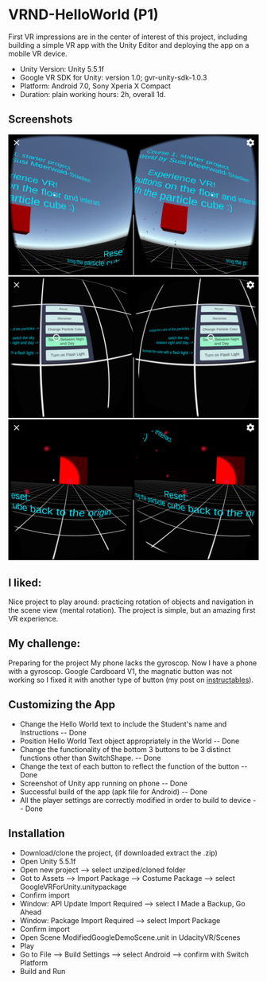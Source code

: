 # VRND-HelloWorld (P1)
First VR impressions are in the center of interest of this project, 
including building a simple VR app with the Unity Editor and deploying the app on a mobile VR device. 

* Unity Version: Unity 5.5.1f
* Google VR SDK for Unity: version 1.0; gvr-unity-sdk-1.0.3
* Platform: Android 7.0, Sony Xperia X Compact
* Duration: plain working hours: 2h, overall 1d. 
  
  

## Screenshots  
![GitHub Logo](/Screenshot/Screenshot_20170407-100004.png)
![GitHub Logo](/Screenshot/Screenshot_20170407-100149.png)
![GitHub Logo](/Screenshot/Screenshot_20170407-100129.png)

## I liked: 
Nice project to play around: practicing rotation of objects and navigation in the scene view (mental rotation). The project is simple, but an amazing first VR experience.

## My challenge: 
Preparing for the project 
My phone lacks the gyroscop. 
Now I have a phone with a gyroscop. Google Cardboard V1, the magnatic button was not working so I fixed it with another type of button 
(my post on [instructables](https://www.instructables.com/id/Quick-and-Dirty-Fixing-Google-Cardboard-V1-Button/)).

## Customizing the App
* Change the Hello World text to include the Student's name and Instructions -- Done
* Position Hello World Text object appropriately in the World -- Done
* Change the functionality of the bottom 3 buttons to be 3 distinct functions other than SwitchShape. -- Done
* Change the text of each button to reflect the function of the button -- Done
* Screenshot of Unity app running on phone -- Done
* Successful build of the app (apk file for Android) -- Done
* All the player settings are correctly modified in order to build to device -- Done

## Installation

* Download/clone the project, (if downloaded extract the .zip)
* Open Unity 5.5.1f
* Open new project --> select unziped/cloned folder
* Got to Assets --> Import Package --> Costume Package --> select GoogleVRForUnity.unitypackage
* Confirm import
* Window: API Update Import Required --> select I Made a Backup, Go Ahead
* Window: Package Import Required --> select Import Package
* Confirm import
* Open Scene ModifiedGoogleDemoScene.unit in UdacityVR/Scenes
* Play
* Go to File --> Build Settings --> select Android --> confirm with Switch Platform
* Build and Run